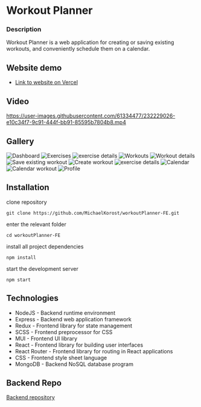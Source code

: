 # Workout Planner

### Description

Workout Planner is a web application for creating or saving existing workouts, and conveniently schedule them on a calendar.

## Website demo
- [Link to website on Vercel](https://workout-planner-fe.vercel.app/)

## Video
https://user-images.githubusercontent.com/61334477/232229026-e10c34f7-9c91-444f-bb91-85595b7804b8.mp4

## Gallery
<!-- ![Dashboard](https://i.imgur.com/6jx8obZ.png "Dashboard")
![Exercises](https://i.imgur.com/X0ovz4H.png "Exercises")
![Workouts](https://i.imgur.com/xyN6BGU.png "Workouts")
![Workout details](https://i.imgur.com/J9WKAJU.png "Workout details")
![Save existing workout](https://i.imgur.com/jzGPFN6.png "Save existing workout")
![Create workout](https://i.imgur.com/1FRSKjn.png "Create workout")
![Create workout select exercise](https://i.imgur.com/cQ2s5rY.png "Create workout select exercise")
![Create workout select exercise details](https://i.imgur.com/36MAlUJ.png "Create workout select exercise details")
![Calendar](https://i.imgur.com/dpJ1mzr.png "Calendar")
![Calendar workout](https://i.imgur.com/pCGejMb.png "Calendar workout")
![Profile](https://i.imgur.com/1uHi3ph.png "Profile") -->

![Dashboard](https://i.imgur.com/KejYRtM.png "Dashboard")
![Exercises](https://i.imgur.com/noOKfCp.png "Exercises")
![exercise details](https://i.imgur.com/e9Px71k.png "Exercise details")
![Workouts](https://i.imgur.com/6G7GIOC.png "Workouts")
![Workout details](https://i.imgur.com/J9WKAJU.png "Workout details")
![Save existing workout](https://i.imgur.com/16D7inp.png "Save existing workout")
![Create workout](https://i.imgur.com/1FRSKjn.png "Create workout")
![exercise details](https://i.imgur.com/e9Px71k.png "exercise details")
![Calendar](https://i.imgur.com/dpJ1mzr.png "Calendar")
![Calendar workout](https://i.imgur.com/1kCQR7p.png "Calendar workout")
![Profile](https://i.imgur.com/nMwZcui.png "Profile")
## Installation

clone repository

```
git clone https://github.com/MichaelKorost/workoutPlanner-FE.git
```
enter the relevant folder

```
cd workoutPlanner-FE
```

install all project dependencies

```
npm install
```

start the development server

```
npm start
```
## Technologies

-  NodeJS - Backend runtime environment
-  Express - Backend web application framework
- Redux - Frontend library for state management
- SCSS - Frontend preprocessor for CSS
-  MUI - Frontend UI library
-  React - Frontend library for building user interfaces
-  React Router - Frontend library for routing in React applications
-  CSS - Frontend style sheet language
- MongoDB - Backend NoSQL database program

## Backend Repo
[Backend repository](https://github.com/MichaelKorost/workoutPlanner-BE)
